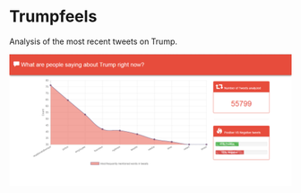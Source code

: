 # Trumpfeels
Analysis of the most recent tweets on Trump.

![Alt text](screenshot1.png?raw=true "Analysis of Tweets on Trump")
